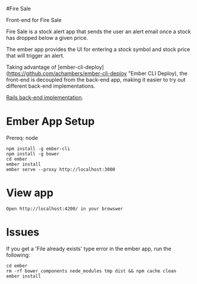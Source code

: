 #Fire Sale

Front-end for Fire Sale

Fire Sale is a stock alert app that sends the user an alert
email once a stock has dropped below a given price.

The ember app provides the UI for entering a stock symbol
and stock price that will trigger an alert.

Taking advantage of [ember-cli-deploy](https://github.com/achambers/ember-cli-deploy "Ember CLI Deploy),
the front-end is decoupled from the back-end app, making
it easier to try out different back-end implementations.

[Rails back-end implementation](https://github.com/uniosx/fire-sale-rails "Fire Sale Rails App").

# Ember App Setup

Prereq: node

```
npm install -g ember-cli
npm install -g bower
cd ember
ember install
ember serve --proxy http://localhost:3000
```

# View app

`Open http://localhost:4200/ in your browswer`

# Issues

If you get a 'File already exists' type error in the ember
app, run the following:

```
cd ember
rm -rf bower_components node_modules tmp dist && npm cache clean
ember install
```
